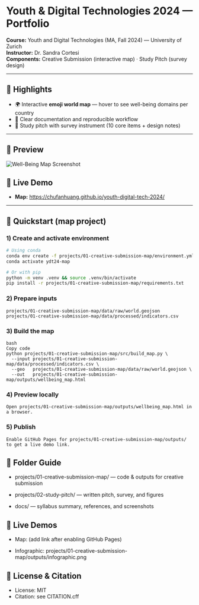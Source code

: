# Youth & Digital Technologies 2024 — Portfolio

**Course:** Youth and Digital Technologies (MA, Fall 2024) — University of Zurich  
**Instructor:** Dr. Sandra Cortesi  
**Components:** Creative Submission (interactive map) · Study Pitch (survey design)

---

## 🎯 Highlights
- 🌍 Interactive **emoji world map** — hover to see well-being domains per country
- 🧭 Clear documentation and reproducible workflow
- 🎯 Study pitch with survey instrument (10 core items + design notes)

---

## 📸 Preview
![Well-Being Map Screenshot](docs/screenshots/map_preview.png)


## 🔗 Live Demo
- **Map:** https://chufanhuang.github.io/youth-digital-tech-2024/
---


## 🚀 Quickstart (map project)

### 1) Create and activate environment
```bash
# Using conda
conda env create -f projects/01-creative-submission-map/environment.yml
conda activate ydt24-map

# Or with pip
python -m venv .venv && source .venv/bin/activate
pip install -r projects/01-creative-submission-map/requirements.txt
```

### 2) Prepare inputs
```aiignore
projects/01-creative-submission-map/data/raw/world.geojson
projects/01-creative-submission-map/data/processed/indicators.csv
```

### 3) Build the map
```aiignore
bash
Copy code
python projects/01-creative-submission-map/src/build_map.py \
  --input projects/01-creative-submission-map/data/processed/indicators.csv \
  --geo   projects/01-creative-submission-map/data/raw/world.geojson \
  --out   projects/01-creative-submission-map/outputs/wellbeing_map.html

```

### 4) Preview locally
``` 
Open projects/01-creative-submission-map/outputs/wellbeing_map.html in a browser.
```


### 5) Publish
```aiignore
Enable GitHub Pages for projects/01-creative-submission-map/outputs/ to get a live demo link.

```

## 📂 Folder Guide

- projects/01-creative-submission-map/ — code & outputs for creative submission

- projects/02-study-pitch/ — written pitch, survey, and figures

- docs/ — syllabus summary, references, and screenshots

## 🔗 Live Demos

- Map: (add link after enabling GitHub Pages)

- Infographic: projects/01-creative-submission-map/outputs/infographic.png

## 🧾 License & Citation

- License: MIT
- Citation: see CITATION.cff